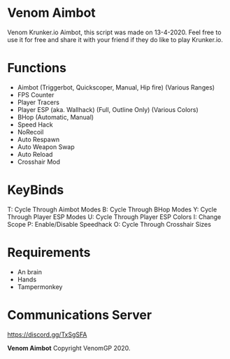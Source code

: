 # Venom Aimbot
Venom Krunker.io Aimbot, this script was made on 13-4-2020.
Feel free to use it for free and share it with your friend if they do like to play Krunker.io.

# Functions 
- Aimbot (Triggerbot, Quickscoper, Manual, Hip fire) (Various Ranges)
- FPS Counter
- Player Tracers
- Player ESP (aka. Wallhack) (Full, Outline Only) (Various Colors)
- BHop (Automatic, Manual)
- Speed Hack
- NoRecoil
- Auto Respawn
- Auto Weapon Swap
- Auto Reload
- Crosshair Mod

# KeyBinds
T: Cycle Through Aimbot Modes
B: Cycle Through BHop Modes
Y: Cycle Through Player ESP Modes
U: Cycle Through Player ESP Colors
I: Change Scope
P: Enable/Disable Speedhack
O: Cycle Through Crosshair Sizes

# Requirements
- An brain
- Hands
- Tampermonkey

# Communications Server
https://discord.gg/TxSgSFA

**Venom Aimbot**
Copyright VenomGP 2020.
